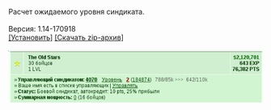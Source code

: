 Расчет ожидаемого уровня синдиката.
<br>
<br>
Версия: 1.14-170918
<br>
[[Установить]](https://raw.githubusercontent.com/MyRequiem/comfortablePlayingInGW/master/separatedScripts/CalculateSyndLvl/calculateSyndLvl.user.js) [[Скачать zip-архив]](https://raw.githubusercontent.com/MyRequiem/comfortablePlayingInGW/master/separatedScripts/CalculateSyndLvl/calculateSyndLvl.user.js.zip)
<br>
<br>
![CalculateSyndLvl](https://raw.githubusercontent.com/MyRequiem/comfortablePlayingInGW/master/imgs/CalculateSyndLvl/screen.png)
<br>
